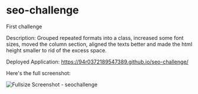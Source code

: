 # seo-challenge
First challenge

Description:
Grouped repeated formats into a class, increased some font sizes, moved the column section,
aligned the texts better and made the html height smaller to rid of the excess space.

Deployed Application: https://94r0372189547389.github.io/seo-challenge/

Here's the full screenshot:

![Fullsize Screenshot - seochallenge](https://user-images.githubusercontent.com/92183994/139306652-ed5ddad4-30fb-4f41-8216-5bf0801958d4.png)